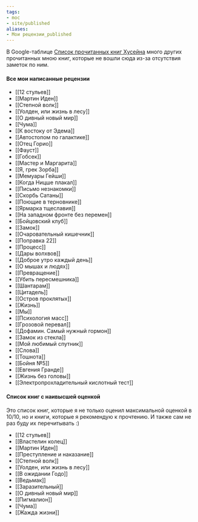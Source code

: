 ```yaml
---
tags:
- moc
- site/published
aliases:
- Мои рецензии_published
---
```


В Google-таблице [Список прочитанных книг Хусейна](https://docs.google.com/spreadsheets/d/1cSomnSCI2GtugWuNSDcZ4DHCwd2zoOuCyFE3K4GZqjc/edit?gid=1776771549#gid=1776771549) много других прочитанных мною книг, которые не вошли сюда из-за отсутствия заметок по ним. 
#### Все мои написанные рецензии

- [[12 стульев]]
- [[Мартин Иден]]
- [[Степной волк]]
- [[Уолден, или жизнь в лесу]]
- [[О дивный новый мир]]
- [[Чума]]
- [[К востоку от Эдема]]
- [[Автостопом по галактике]]
- [[Отец Горио]]
- [[Фауст]]
- [[Гобсек]]
- [[Мастер и Маргарита]]
- [[Я, грек Зорба]]
- [[Мемуары Гейши]]
- [[Когда Ницше плакал]]
- [[Письмо незнакомки]]
- [[Скорбь Сатаны]]
- [[Поющие в терновнике]]
- [[Ярмарка тщеславия]]
- [[На западном фронте без перемен]]
- [[Бойцовский клуб]]
- [[Замок]]
- [[Очаровательный кишечник]]
- [[Поправка 22]]
- [[Процесс]]
- [[Дары волхвов]]
- [[Доброе утро каждый день]]
- [[О мышах и людях]]
- [[Превращение]]
- [[Убить пересмешника]]
- [[Шантарам]]
- [[Цитадель]]
- [[Остров проклятых]]
- [[Жизнь]]
- [[Мы]]
- [[Психология масс]]
- [[Грозовой перевал]]
- [[Дофамин. Самый нужный гормон]]
- [[Замок из стекла]]
- [[Мой любимый спутник]]
- [[Слова]]
- [[Тошнота]]
- [[Бойня №5]]
- [[Евгения Гранде]]
- [[Жизнь без головы]]
- [[Электропрохладительный кислотный тест]]

#### Список книг с наивысшей оценкой
Это список книг, которые я не только оценил максимальной оценкой в 10/10, но и книги, которые я рекомендую к прочтению. И также сам не раз буду их перечитывать :) 
- [[12 стульев]]
- [[Властелин колец]]
- [[Мартин Иден]]
- [[Преступление и наказание]]
- [[Степной волк]]
- [[Уолден, или жизнь в лесу]]
- [[В ожидании Годо]]
- [[Ведьмак]]
- [[Заразительный]]
- [[О дивный новый мир]]
- [[Пигмалион]]
- [[Чума]]
- [[Жажда жизни]]

